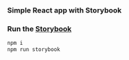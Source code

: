 ### Simple React app with Storybook

### Run the [Storybook](https://github.com/kadirahq/react-storybook)

```js
npm i
npm run storybook
```
